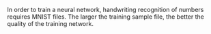 In order to train a neural network, handwriting recognition of numbers requires MNIST files. The larger the training sample file, the better the quality of the training network.
